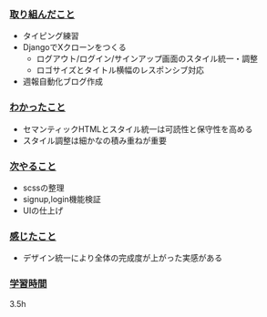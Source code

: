 ### <u>取り組んだこと</u>
- タイピング練習
- DjangoでXクローンをつくる
    - ログアウト/ログイン/サインアップ画面のスタイル統一・調整
    - ロゴサイズとタイトル横幅のレスポンシブ対応
- 週報自動化ブログ作成
### <u>わかったこと</u>
- セマンティックHTMLとスタイル統一は可読性と保守性を高める
- スタイル調整は細かなの積み重ねが重要

### <u>次やること</u>
- scssの整理
- signup,login機能検証
- UIの仕上げ

### <u>感じたこと</u>
- デザイン統一により全体の完成度が上がった実感がある

### <u>学習時間</u>
3.5h